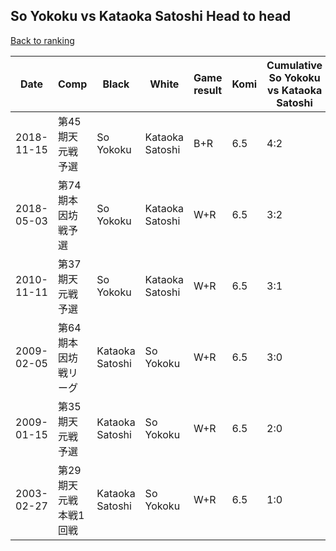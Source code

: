 ## So Yokoku vs Kataoka Satoshi Head to head

[Back to ranking](../../index.md)




| **Date** | **Comp** | **Black** | **White** | **Game result** | **Komi** | **Cumulative So Yokoku vs Kataoka Satoshi** | **So Yokoku streak** | **Kataoka Satoshi streak** | 
| --- | --- | --- | --- | --- | --- | --- | --- | --- |
| 2018-11-15 | 第45期天元戦予選 | So Yokoku | Kataoka Satoshi | B+R | 6.5 | 4:2 | 1 | 0 | 
| 2018-05-03 | 第74期本因坊戦予選 | So Yokoku | Kataoka Satoshi | W+R | 6.5 | 3:2 | 0 | 2 | 
| 2010-11-11 | 第37期天元戦予選 | So Yokoku | Kataoka Satoshi | W+R | 6.5 | 3:1 | 0 | 1 | 
| 2009-02-05 | 第64期本因坊戦リーグ | Kataoka Satoshi | So Yokoku | W+R | 6.5 | 3:0 | 3 | 0 | 
| 2009-01-15 | 第35期天元戦予選 | Kataoka Satoshi | So Yokoku | W+R | 6.5 | 2:0 | 2 | 0 | 
| 2003-02-27 | 第29期天元戦本戦1回戦 | Kataoka Satoshi | So Yokoku | W+R | 6.5 | 1:0 | 1 | 0 |




